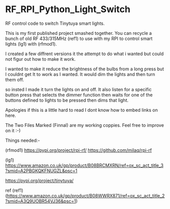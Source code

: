 # RF_RPI_Python_Light_Switch
RF control code to switch Tinytuya smart lights.

This is my first published project smashed together.
You can recycle a bunch of old RF 433/315MHz (ref1) to use with my RPI to control smart lights (lg1) with (rfmod1).

I created a few diffrent versions it the attempt to do what i wanted but could not figur out how to make it work.

I wanted to make it reduce the brightness of the bulbs from a long press but I couldnt get It to work as I wanted. It would dim the lights and then turn them off.

so insted I made it turn the lights on and off. 
It also listen for a specific button press that selects the dimmer function then waits for one of the buttons defined to lights to be pressed then dims that light.

Apologies if this is a little hard to read I dont know how to embed links on here.

The Two Files Marked (Finnal) are my working coppies.
Feel free to improve on it :-)

Things needed:-

(rfmod1) https://pypi.org/project/rpi-rf/
https://github.com/milaq/rpi-rf

(lg1) https://www.amazon.co.uk/gp/product/B08BRCMXRN/ref=ox_sc_act_title_3?smid=A2PBGKQKFNUGZL&psc=1

https://pypi.org/project/tinytuya/


ref
(ref1) (https://www.amazon.co.uk/gp/product/B08WWRX871/ref=ox_sc_act_title_2?smid=A3Q9UOBR54VJ36&psc=1)
